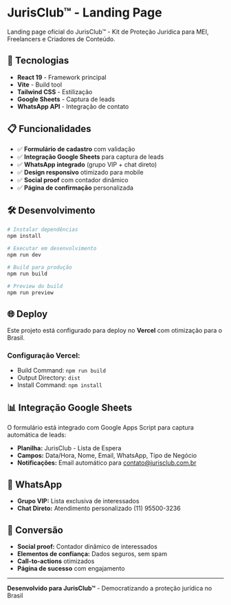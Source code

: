 # JurisClub™ - Landing Page

Landing page oficial do JurisClub™ - Kit de Proteção Jurídica para MEI, Freelancers e Criadores de Conteúdo.

## 🚀 Tecnologias

- **React 19** - Framework principal
- **Vite** - Build tool
- **Tailwind CSS** - Estilização
- **Google Sheets** - Captura de leads
- **WhatsApp API** - Integração de contato

## 📋 Funcionalidades

- ✅ **Formulário de cadastro** com validação
- ✅ **Integração Google Sheets** para captura de leads
- ✅ **WhatsApp integrado** (grupo VIP + chat direto)
- ✅ **Design responsivo** otimizado para mobile
- ✅ **Social proof** com contador dinâmico
- ✅ **Página de confirmação** personalizada

## 🛠️ Desenvolvimento

```bash
# Instalar dependências
npm install

# Executar em desenvolvimento
npm run dev

# Build para produção
npm run build

# Preview do build
npm run preview
```

## 🌐 Deploy

Este projeto está configurado para deploy no **Vercel** com otimização para o Brasil.

### Configuração Vercel:
- Build Command: `npm run build`
- Output Directory: `dist`
- Install Command: `npm install`

## 📊 Integração Google Sheets

O formulário está integrado com Google Apps Script para captura automática de leads:

- **Planilha:** JurisClub - Lista de Espera
- **Campos:** Data/Hora, Nome, Email, WhatsApp, Tipo de Negócio
- **Notificações:** Email automático para contato@jurisclub.com.br

## 📱 WhatsApp

- **Grupo VIP:** Lista exclusiva de interessados
- **Chat Direto:** Atendimento personalizado (11) 95500-3236

## 🎯 Conversão

- **Social proof:** Contador dinâmico de interessados
- **Elementos de confiança:** Dados seguros, sem spam
- **Call-to-actions** otimizados
- **Página de sucesso** com engajamento

---

**Desenvolvido para JurisClub™** - Democratizando a proteção jurídica no Brasil

